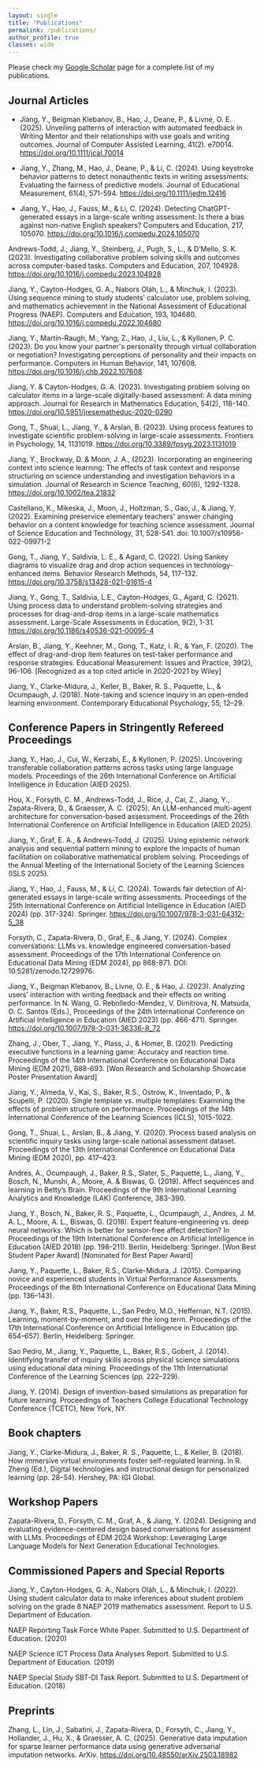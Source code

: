 ```yaml
---
layout: single
title: "Publications"
permalink: /publications/
author_profile: true
classes: wide
---
```


Please check my [Google Scholar](https://scholar.google.com/citations?user=MepRHRoAAAAJ&hl=en&oi=ao) page for a complete list of my publications.


## Journal Articles

- Jiang, Y., Beigman Klebanov, B., Hao, J., Deane, P., & Livne, O. E. (2025). Unveiling patterns of interaction with automated feedback in Writing Mentor and their relationships with use goals and writing outcomes. Journal of Computer Assisted Learning, 41(2). e70014. https://doi.org/10.1111/jcal.70014

- Jiang, Y., Zhang, M., Hao, J., Deane, P., & Li, C. (2024). Using keystroke behavior patterns to detect nonauthentic texts in writing assessments: Evaluating the fairness of predictive models. Journal of Educational Measurement, 61(4), 571-594. https://doi.org/10.1111/jedm.12416

- Jiang, Y., Hao, J., Fauss, M., & Li, C. (2024). Detecting ChatGPT-generated essays in a large-scale writing assessment: Is there a bias against non-native English speakers? Computers and Education, 217, 105070. https://doi.org/10.1016/j.compedu.2024.105070

Andrews-Todd, J., Jiang, Y., Steinberg, J., Pugh, S., L., & D’Mello, S. K. (2023). Investigating collaborative problem solving skills and outcomes across computer-based tasks. Computers and Education, 207, 104928. https://doi.org/10.1016/j.compedu.2023.104928

Jiang, Y., Cayton-Hodges, G. A., Nabors Oláh, L., & Minchuk, I. (2023). Using sequence mining to study students’ calculator use, problem solving, and mathematics achievement in the National Assessment of Educational Progress (NAEP). Computers and Education, 193, 104680. https://doi.org/10.1016/j.compedu.2022.104680

Jiang, Y., Martín-Raugh, M., Yang, Z., Hao, J., Liu, L., & Kyllonen, P. C. (2023). Do you know your partner's personality through virtual collaboration or negotiation? Investigating perceptions of personality and their impacts on performance. Computers in Human Behavior, 141, 107608. https://doi.org/10.1016/j.chb.2022.107608

Jiang, Y. & Cayton-Hodges, G. A. (2023). Investigating problem solving on calculator items in a large-scale digitally-based assessment: A data mining approach. Journal for Research in Mathematics Education, 54(2), 118-140. https://doi.org/10.5951/jresematheduc-2020-0290

Gong, T., Shuai, L., Jiang, Y., & Arslan, B. (2023). Using process features to investigate scientific problem-solving in large-scale assessments. Frontiers in Psychology, 14, 1131019. https://doi.org/10.3389/fpsyg.2023.1131019

Jiang, Y., Brockway, D. & Moon, J. A., (2023). Incorporating an engineering context into science learning: The effects of task context and response structuring on science understanding and investigation behaviors in a simulation. Journal of Research in Science Teaching, 60(6), 1292-1328. https://doi.org/10.1002/tea.21832

Castellano, K., Mikeska, J., Moon, J., Holtzman, S., Gao, J., & Jiang, Y. (2022). Examining preservice elementary teachers' answer changing behavior on a content knowledge for teaching science assessment. Journal of Science Education and Technology, 31, 528-541. doi: 10.1007/s10956-022-09971-2

Gong, T., Jiang, Y., Saldivia, L. E., & Agard, C. (2022). Using Sankey diagrams to visualize drag and drop action sequences in technology-enhanced items. Behavior Research Methods, 54, 117-132. https://doi.org/10.3758/s13428-021-01615-4

Jiang, Y., Gong, T., Saldivia, L.E., Cayton-Hodges, G., Agard, C. (2021). Using process data to understand problem-solving strategies and processes for drag-and-drop items in a large-scale mathematics assessment. Large-Scale Assessments in Education, 9(2), 1-31. https://doi.org/10.1186/s40536-021-00095-4

Arslan, B., Jiang, Y., Keehner, M., Gong, T., Katz, I. R., & Yan, F. (2020). The effect of drag-and-drop item features on test-taker performance and response strategies. Educational Measurement: Issues and Practice, 39(2), 96-106. [Recognized as a top cited article in 2020-2021 by Wiley]

Jiang, Y., Clarke-Midura, J., Keller, B., Baker, R. S., Paquette, L., & Ocumpaugh, J. (2018). Note-taking and science inquiry in an open-ended learning environment. Contemporary Educational Psychology, 55, 12–29.


## Conference Papers in Stringently Refereed Proceedings
Jiang, Y., Hao, J., Cui, W., Kerzabi, E., & Kyllonen, P. (2025). Uncovering transferable collaboration patterns across tasks using large language models. Proceedings of the 26th International Conference on Artificial Intelligence in Education (AIED 2025).

Hou, X., Forsyth, C. M., Andrews-Todd, J., Rice, J., Cai, Z., Jiang, Y., Zapata-Rivera, D., & Graesser, A. C. (2025). An LLM-enhanced multi-agent architecture for conversation-based assessment. Proceedings of the 26th International Conference on Artificial Intelligence in Education (AIED 2025).

Jiang, Y., Graf, E. A., & Andrews-Todd, J. (2025). Using epistemic network analysis and sequential pattern mining to explore the impacts of human facilitation on collaborative mathematical problem solving. Proceedings of the Annual Meeting of the International Society of the Learning Sciences (ISLS 2025).

Jiang, Y., Hao, J., Fauss, M., & Li, C. (2024). Towards fair detection of AI-generated essays in large-scale writing assessments. Proceedings of the 25th International Conference on Artificial Intelligence in Education (AIED 2024) (pp. 317-324). Springer. https://doi.org/10.1007/978-3-031-64312-5_38

Forsyth, C., Zapata-Rivera, D., Graf, E., & Jiang, Y. (2024). Complex conversations: LLMs vs. knowledge engineered conversation-based assessment. Proceedings of the 17th International Conference on Educational Data Mining (EDM 2024), pp 868-871. DOI: 10.5281/zenodo.12729976.

Jiang, Y., Beigman Klebanov, B., Livne, O. E., & Hao, J. (2023). Analyzing users’ interaction with writing feedback and their effects on writing performance. In N. Wang, G. Rebolledo-Mendez, V. Dimitrova, N. Matsuda, O. C. Santos (Eds.), Proceedings of the 24th International Conference on Artificial Intelligence in Education (AIED 2023) (pp. 466-471). Springer. https://doi.org/10.1007/978-3-031-36336-8_72

Zhang, J., Ober, T., Jiang, Y., Plass, J., & Homer, B. (2021). Predicting executive functions in a learning game: Accuracy and reaction time. Proceedings of the 14th International Conference on Educational Data Mining (EDM 2021), 688-693. [Won Research and Scholarship Showcase Poster Presentation Award]

Jiang, Y., Almeda, V., Kai, S., Baker, R.S., Ostrow, K., Inventado, P., & Scupelli, P. (2020). Single template vs. multiple templates: Examining the effects of problem structure on performance. Proceedings of the 14th International Conference of the Learning Sciences (ICLS), 1015-1022.

Gong, T., Shuai, L., Arslan, B., & Jiang, Y. (2020). Process based analysis on scientific inquiry tasks using large-scale national assessment dataset. Proceedings of the 13th International Conference on Educational Data Mining (EDM 2020), pp. 417–423.

Andres, A., Ocumpaugh, J., Baker, R.S., Slater, S., Paquette, L., Jiang, Y., Bosch, N., Munshi, A., Moore, A. & Biswas, G. (2019). Affect sequences and learning in Betty’s Brain. Proceedings of the 9th International Learning Analytics and Knowledge (LAK) Conference, 383-390.

Jiang, Y., Bosch, N., Baker, R. S., Paquette, L., Ocumpaugh, J., Andres, J. M. A. L., Moore, A. L., Biswas, G. (2018). Expert feature-engineering vs. deep neural networks: Which is better for sensor-free affect detection? In Proceedings of the 19th International Conference on Artificial Intelligence in Education (AIED 2018) (pp. 198–211). Berlin, Heidelberg: Springer. [Won Best Student Paper Award] [Nominated for Best Paper Award]

Jiang, Y., Paquette, L., Baker, R.S., Clarke-Midura, J. (2015). Comparing novice and experienced students in Virtual Performance Assessments. Proceedings of the 8th International Conference on Educational Data Mining (pp. 136–143).

Jiang, Y., Baker, R.S., Paquette, L., San Pedro, M.O., Heffernan, N.T. (2015). Learning, moment-by-moment, and over the long term. Proceedings of the 17th International Conference on Artificial Intelligence in Education (pp. 654–657). Berlin, Heidelberg: Springer.

Sao Pedro, M., Jiang, Y., Paquette, L., Baker, R.S., Gobert, J. (2014). Identifying transfer of inquiry skills across physical science simulations using educational data mining. Proceedings of the 11th International Conference of the Learning Sciences (pp. 222–229).

Jiang, Y. (2014). Design of invention-based simulations as preparation for future learning. Proceedings of Teachers College Educational Technology Conference (TCETC), New York, NY.


## Book chapters
Jiang, Y., Clarke-Midura, J., Baker, R. S., Paquette, L., & Keller, B. (2018). How immersive virtual environments foster self-regulated learning. In R. Zheng (Ed.), Digital technologies and instructional design for personalized learning (pp. 28–54). Hershey, PA: IGI Global.


## Workshop Papers
Zapata-Rivera, D., Forsyth, C. M., Graf, A., & Jiang, Y. (2024). Designing and evaluating evidence-centered design based conversations for assessment with LLMs. Proceedings of EDM 2024 Workshop: Leveraging Large Language Models for Next Generation Educational Technologies.

## Commissioned Papers and Special Reports
Jiang, Y., Cayton-Hodges, G. A., Nabors Oláh, L., & Minchuk, I. (2022). Using student calculator data to make inferences about student problem solving on the grade 8 NAEP 2019 mathematics assessment. Report to U.S. Department of Education.

NAEP Reporting Task Force White Paper. Submitted to U.S. Department of Education. (2020)

NAEP Science ICT Process Data Analyses Report. Submitted to U.S. Department of Education. (2019)

NAEP Special Study SBT-DI Task Report. Submitted to U.S. Department of Education. (2018)

## Preprints
Zhang, L., Lin, J., Sabatini, J., Zapata-Rivera, D., Forsyth, C., Jiang, Y., Hollander, J., Hu, X., & Graesser, A. C. (2025). Generative data imputation for sparse learner performance data using generative adversarial imputation networks. ArXiv. https://doi.org/10.48550/arXiv.2503.18982
